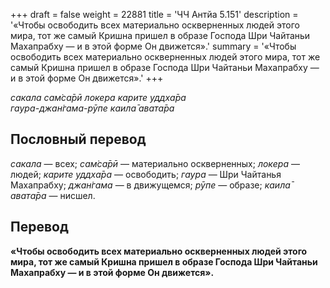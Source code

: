 +++
draft = false
weight = 22881
title = 'ЧЧ Антйа 5.151'
description = '«Чтобы освободить всех материально оскверненных людей этого мира, тот же самый Кришна пришел в образе Господа Шри Чайтаньи Махапрабху — и в этой форме Он движется».'
summary = '«Чтобы освободить всех материально оскверненных людей этого мира, тот же самый Кришна пришел в образе Господа Шри Чайтаньи Махапрабху — и в этой форме Он движется».'
+++

_сакала сам̇са̄рӣ локера карите уддха̄ра  
гаура-джан̇гама-рӯпе каила̄ авата̄ра_

## Пословный перевод

_сакала_ — всех; _сам̇са̄рӣ_ — материально оскверненных; _локера_ — людей; _карите_ _уддха̄ра_ — освободить; _гаура_ — Шри Чайтанья Махапрабху; _джан̇гама_ — в движущемся; _рӯпе_ — образе; _каила̄_ _авата̄ра_ — нисшел.

## Перевод

**«Чтобы освободить всех материально оскверненных людей этого мира, тот же самый Кришна пришел в образе Господа Шри Чайтаньи Махапрабху — и в этой форме Он движется».**
